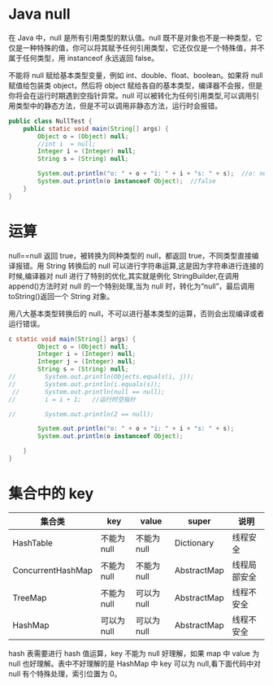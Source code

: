 # Java null

在 Java 中，null 是所有引用类型的默认值。null 既不是对象也不是一种类型，它仅是一种特殊的值，你可以将其赋予任何引用类型，它还仅仅是一个特殊值，并不属于任何类型，用 instanceof 永远返回 false。

不能将 null 赋给基本类型变量，例如 int、double、float、boolean。如果将 null 赋值给包装类 object，然后将 object 赋给各自的基本类型，编译器不会报，但是你将会在运行时期遇到空指针异常。null 可以被转化为任何引用类型,可以调用引用类型中的静态方法，但是不可以调用非静态方法，运行时会报错。

```java
public class NullTest {
    public static void main(String[] args) {
        Object o = (Object) null;
        //int i  = null;
        Integer i = (Integer) null;
        String s = (String) null;

        System.out.println("o: " + o + "i: " + i + "s: " + s);  //o: nulli: nulls: null
        System.out.println(o instanceof Object);  //false
    }
}
```

# 运算

null==null 返回 true，被转换为同种类型的 null，都返回 true，不同类型直接编译报错。用 String 转换后的 null 可以进行字符串运算,这是因为字符串进行连接的时候,编译器对 null 进行了特别的优化,其实就是例化 StringBuilder,在调用 append()方法时对 null 的一个特别处理,当为 null 时，转化为“null”，最后调用 toString()返回一个 String 对象。

用八大基本类型转换后的 null，不可以进行基本类型的运算，否则会出现编译或者运行错误。

```java
c static void main(String[] args) {
        Object o = (Object) null;
        Integer i = (Integer) null;
        Integer j = (Integer) null;
        String s = (String) null;
//        System.out.println(Objects.equals(i, j));
//        System.out.println(i.equals(s));
 //       System.out.println(null == null);
//        i = i + 1;   //运行时空指针

//        System.out.println(2 == null);

        System.out.println("o: " + o + "i: " + i + "s: " + s);
        System.out.println(o instanceof Object);

    }
}
```

# 集合中的 key

| 集合类            | key         | value       | super       | 说明         |
| ----------------- | ----------- | ----------- | ----------- | ------------ |
| HashTable         | 不能为 null | 不能为 null | Dictionary  | 线程安全     |
| ConcurrentHashMap | 不能为 null | 不能为 null | AbstractMap | 线程局部安全 |
| TreeMap           | 不能为 null | 可以为 null | AbstractMap | 线程不安全   |
| HashMap           | 可以为 null | 可以为 null | AbstractMap | 线程不安全   |

hash 表需要进行 hash 值运算，key 不能为 null 好理解，如果 map 中 value 为 null 也好理解。表中不好理解的是 HashMap 中 key 可以为 null,看下面代码中对 null 有个特殊处理，索引位置为 0。
